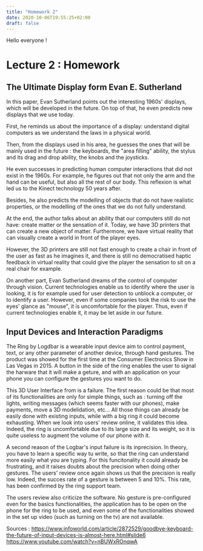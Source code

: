 ```yaml
---
title: "Homework 2"
date: 2020-10-06T19:55:25+02:00
draft: false
---
```


Hello everyone !

# Lecture 2 : Homework

## The Ultimate Display form Evan E. Sutherland

In this paper, Evan Sutherland points out the interesting 1960s' displays, which will be developed in the future. On top of that, he even predicts new displays that we use today. 

First, he reminds us about the importance of a display: understand digital computers as we understand the laws in a physical world. 

Then, from the displays used in his area, he guesses the ones that will be mainly used in the future : the keyboards, the "area filling" ability, the stylus and its drag and drop ability, the knobs and the joysticks.

He even successes in predicting human computer interactions that did not exist in the 1960s. For example, he figures out that not only the arm and the hand can be useful, but also all the rest of our body. This reflexion is what led us to the Kinect technology 50 years after.

Besides, he also predicts the modelling of objects that do not have realistic properties, or the modelling of the ones that we do not fully understand. 

At the end, the author talks about an ability that our computers still do not have: create matter or the sensation of it. Today, we have 3D printers that can create a new object of matter. Furthermore, we have virtual reality that can visually create a world in front of the player eyes. 

However, the 3D printers are still not fast enough to create a chair in front of the user as fast as he imagines it, and there is still no democratised haptic feedback in virtual reality that could give the player the sensation to sit on a real chair for example.

On another part, Evan Sutherland dreams of the control of computer through vision. Current technologies enable us to identify where the user is looking, it is for example used for user detection to unblock a computer, or to identify a user. However, even if some companies took the risk to use the eyes' glance as "mouse", it is uncomfortable for the player. Thus, even if current technologies enable it, it may be let aside in our future.



## Input Devices and Interaction Paradigms

The Ring by Logdbar is a wearable input device aim to control payment, text, or any other parameter of another device, through hand gestures. The product was showed for the first time at the Consumer Electronics Show in Las Vegas in 2015.
A button in the side of the ring enables the user to signal the harware that it will make a geture, and with an application on your phone you can configure the gestures you want to do. 

This 3D User Interface from is a failure. The first reason could be that most of its functionalities are only for simple things, such as : turning off the lights, writing messages (which seems faster with our phones), make payments, move a 3D modelidation, etc...
All those things can already be easily done with existing inputs, while with a big ring it could become exhausting. 
When we look into users' review online, it validates this idea. Indeed, the ring is uncomfortable due to its large size and its weight, so it is quite useless to augment the volume of our phone with it.

A second reason of the Logbar's input failure is its inprecision. In theory, you have to learn a specific way tu write, so that the ring can understand more easily what you are typing.
For this funcitonality it could already be frustrating, and it raises doubts about the precision when doing other gestures. 
The users' review once again shows us that the precision is really low. Indeed, the succes rate of a gesture is between 5 and 10%. This rate, has been confirmed by the ring support team. 

The users review also criticize the software. No gesture is pre-configured even for the basics functionalities, the application has to be open on the phone for the ring to be used, and even some of the functionalities showed in the set up video (such as turning on the tv) are not available.


Sources : 
https://www.infoworld.com/article/2872529/goodbye-keyboard-the-future-of-input-devices-is-almost-here.html#slide6
https://www.youtube.com/watch?v=nBUWxROnqwA
